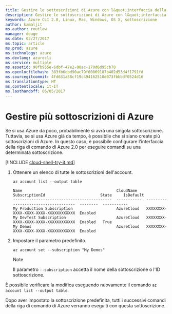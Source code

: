 ```yaml
---
title: Gestire le sottoscrizioni di Azure con l&quot;interfaccia della riga di comando di Azure 2.0
description: Gestire le sottoscrizioni di Azure con l&quot;interfaccia della riga di comando di Azure 2.0 su Linux, Mac o Windows.
keywords: Azure CLI 2.0, Linux, Mac, Windows, OS X, sottoscrizione
author: kamaljit
ms.author: routlaw
manager: douge
ms.date: 02/27/2017
ms.topic: article
ms.prod: azure
ms.technology: azure
ms.devlang: azurecli
ms.service: multiple
ms.assetid: 98fb955e-6dbf-47e2-80ac-170d6d95cb70
ms.openlocfilehash: 383fb6ebd90ac79f60869187b402d53d4f1791fd
ms.sourcegitcommit: 4fd631a58cf19c494162510d073fbbbdf0524d16
ms.translationtype: HT
ms.contentlocale: it-IT
ms.lasthandoff: 06/05/2017
---
```

# <a name="manage-multiple-azure-subscriptions"></a>Gestire più sottoscrizioni di Azure

Se si usa Azure da poco, probabilmente si avrà una singola sottoscrizione.
Tuttavia, se si usa Azure già da tempo, è possibile che si siano create più sottoscrizioni di Azure.
In questo caso, è possibile configurare l'interfaccia della riga di comando di Azure 2.0 per eseguire comandi su una determinata sottoscrizione.

[!INCLUDE [cloud-shell-try-it.md](includes/cloud-shell-try-it.md)]

1. Ottenere un elenco di tutte le sottoscrizioni dell'account.

   ```azurecli-interactive
   az account list --output table
   ```

   ```Output
   Name                                         CloudName    SubscriptionId                        State     IsDefault
   -------------------------------------------  -----------  ------------------------------------  --------  -----------
   My Production Subscription                   AzureCloud   XXXXXXXX-XXXX-XXXX-XXXX-XXXXXXXXXXXX  Enabled
   My DevTest Subscription                      AzureCloud   XXXXXXXX-XXXX-XXXX-XXXX-XXXXXXXXXXXX  Enabled   True
   My Demos                                     AzureCloud   XXXXXXXX-XXXX-XXXX-XXXX-XXXXXXXXXXXX  Enabled
   ```

1. Impostare il parametro predefinito.
 
   ```azurecli-interactive
   az account set --subscription "My Demos"
   ```

   > [!NOTE]
   > Il parametro `--subscription` accetta il nome della sottoscrizione o l'ID sottoscrizione.

È possibile verificare la modifica eseguendo nuovamente il comando `az account list --output table`.

Dopo aver impostato la sottoscrizione predefinita, tutti i successivi comandi della riga di comando di Azure verranno eseguiti con questa sottoscrizione.